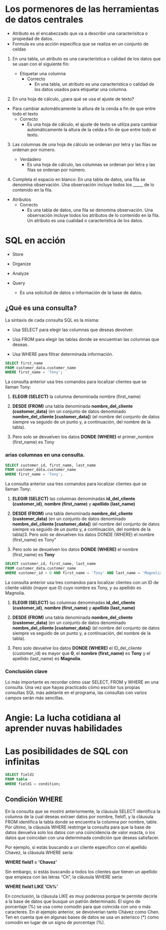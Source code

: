 # Los pormenores de las herramientas de datos centrales


- Atributo es el encabeczado que va a describir una caracterísitca o propiedad de datos.
- Formula es una acción especifica que se realiza en un conjunto de celdas


1. En una tabla, un atributo es una característica o calidad de los datos que se usan con el siguiente fin:
   - Etiquetar una columna
     - Correcto
       - En una tabla, un atributo es una característica o calidad de los datos usados para etiquetar una columna.


2. En una hoja de cálculo, ¿para qué se usa el ajuste de texto?
- Para cambiar automáticamente la altura de la cenda a fin de que entre todo el texto
  - Correcto
    - Es una hoja de cálculo, el ajuste de texto se utiliza para cambiar automáticamente la altura de la celda a fin de que entre todo el texto.

3. Las columnas de una hoja de cálculo se ordenan por letra y las filas se ordenan por número.
   - Verdadero
     - Es una hoja de cálculo, las columnas se ordenan por letra y las filas se ordenan por número.

4.  Completa el espacio en blanco: En una tabla de datos, una fila se denomina observación. Una observación incluye todos los _____ de lo contenido en la fila.
   - Atributos
     - Correcto
       - Es una tabla de datos, una fila se denomina observación. Una observación incluye todos los atributos de lo contenido en la fila. Un atributo es una cualidad o característica de los datos.



# SQL en acción
- Store 
- Organize
- Analyze
 
 - Query
   - Es una solicitud de datos o información de la base de datos.

## ¿Qué es una consulta?
La sintaxis de cada consulta SQL es la misma: 

- Usa SELECT para elegir las columnas que deseas devolver.

- Usa FROM para elegir las tablas donde se encuentran las columnas que deseas.

- Usa WHERE para filtrar determinada información.

```SQL
SELECT first_name
FROM customer_data.customer_name
WHERE first_name = 'Tony';
```
La consulta anterior usa tres comandos para localizar clientes que se llaman Tony:

1. **ELEGIR (SELECT)** la columna denominada nombre (first_name)

2. **DESDE (FROM)** una tabla denominada **nombre_del_cliente (customer_data)** (en un conjunto de datos denominado **nombre_del_cliente [customer_data]**) (el nombre del conjunto de datos siempre va seguido de un punto y, a continuación, del nombre de la tabla).

3. Pero solo se devuelven los datos **DONDE (WHERE)** el primer_nombre (first_name) es Tony


### arias columnas en una consulta.

```SQL
SELECT customer_id, first_name, last_name
FROM customer_data.customer_name
WHERE first_name = 'Tony';
```

La consulta anterior usa tres comandos para localizar clientes que se llaman Tony:

1. **ELEGIR (SELECT)** las columnas denominadas **id_del_cliente (customer_id)**, **nombre (first_name)** y **apellido (last_name)**

2. **DESDE (FROM)** una tabla denominada **nombre_del_cliente (customer_data)** (en un conjunto de datos denominado **nombre_del_cliente [customer_data]**) (el nombre del conjunto de datos siempre va seguido de un punto y, a continuación, del nombre de la tabla)3. Pero solo se devuelven los datos DONDE (WHERE) el nombre (first_name) es Tony”

 3. Pero solo se devuelven los datos **DONDE (WHERE)** el nombre (first_name) es **Tony**



```SQL
SELECT customer_id, first_name, last_name
FROM customer_data.customer_name
WHERE customer_id > 0 AND first_name = 'Tony' AND last_name = 'Magnolia';
```

La consulta anterior usa tres comandos para localizar clientes con un ID de cliente válido (mayor que 0) cuyo nombre es Tony, y su apellido es Magnolia.

1. **ELEGIR (SELECT)** las columnas denominadas **id_del_cliente (customer_id)**, **nombre (first_name)** y **apellido (last_name)**

2. **DESDE (FROM)** una tabla denominada **nombre_del_cliente (customer_data)** (en un conjunto de datos denominado **nombre_del_cliente [customer_data]**) (el nombre del conjunto de datos siempre va seguido de un punto y, a continuación, del nombre de la tabla).

3. Pero solo devuelve los datos **DONDE (WHERE)** el ID_del_cliente (customer_id) es mayor que **0**, el **nombre (first_name)** es **Tony** y el apellido (last_name) es **Magnolia**.

### Conclusión clave
Lo más importante es recordar cómo usar SELECT, FROM y WHERE en una consulta. Una vez que hayas practicado cómo escribir tus propias consultas SQL más adelante en el programa, las consultas con varios campos serán más sencillas.


#  Angie: La lucha cotidiana al aprender nuvas habilidades 

# Las posibilidades de SQL con infinitas

```SQL
SELECT field1
FROM table
WHERE field1 = condition;
```
## Condición WHERE

En la consulta que se mostró anteriormente, la cláusula SELECT identifica la columna de la cual deseas extraer datos por nombre, field1, y la cláusula FROM identifica la tabla donde se encuentra la columna por nombre, table. Por último, la cláusula WHERE restringe la consulta para que la base de datos devuelva solo los datos con una coincidencia de valor exacta, o los datos que coincidan con una determinada condición que deseas satisfacer. 

Por ejemplo, si estás buscando a un cliente específico con el apellido Chavez, la cláusula WHERE sería: 

**WHERE field1 = 'Chavez'**

Sin embargo, si estás buscando a todos los clientes que tienen un apellido que empieza con las letras “Ch”, la cláusula WHERE sería:

**WHERE field1 LIKE 'Ch%'**

En conclusión, la cláusula LIKE es muy poderosa porque te permite decirle a la base de datos que busque un patrón determinado. El signo de porcentaje (%) se usa como comodín para que coincida con uno o más caracteres. En el ejemplo anterior, se devolverían tanto Chávez como Chen. Ten en cuenta que en algunas bases de datos se usa un asterisco (*) como comodín en lugar de un signo de porcentaje (%).

